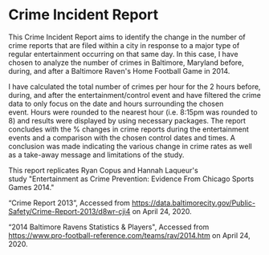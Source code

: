 # Crime Incident Report

This Crime Incident Report aims to identify the change in the number of crime reports that are filed within a city in response to a major type of regular entertainment occurring on that same day. In this case, I have chosen to analyze the number of crimes in Baltimore, Maryland before, during, and after a Baltimore Raven's Home Football Game in 2014.

I have calculated the total number of crimes per hour for the 2 hours before, during, and after the entertainment/control event and have filtered the crime data to only focus on the date and hours surrounding the chosen event. Hours were rounded to the nearest hour (i.e. 8:15pm was rounded to 8) and results were displayed by using necessary packages. The report concludes with the % changes in crime reports during the entertainment events and a comparison with the chosen control dates and times. A conclusion was made indicating the various change in crime rates as well as a take-away message and limitations of the study.

This report replicates Ryan Copus and Hannah Laqueur's study "Entertainment as Crime Prevention: Evidence From Chicago Sports Games 2014."

“Crime Report 2013”, Accessed from https://data.baltimorecity.gov/Public-Safety/Crime-Report-2013/d8wr-cji4 on April 24, 2020.

“2014 Baltimore Ravens Statistics & Players", Accessed from https://www.pro-football-reference.com/teams/rav/2014.htm on April 24, 2020.
